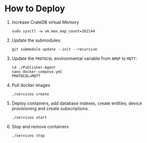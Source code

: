# How to Deploy

1. Increase CrateDB virtual Memory

    ```console
    sudo sysctl -w vm.max_map_count=262144
    ```

2. Update the submodules:

    ```console
    git submodule update --init --recursive
    ```

3. Update the `PROTOCOL` environmental variable from `AMQP` to `MQTT`:

    ```console
    cd ./Publisher-Agent
    nano docker-compose.yml
    PROTOCOL=MQTT
    ```

4. Pull docker images

    ```console
    ./services create
    ```

5. Deploy containers, add database indexes, create entities, device provisioning and create subscriptions.

    ```console
    ./services start
    ```

6. Stop and remove containers

    ```console
    ./services stop
    ```